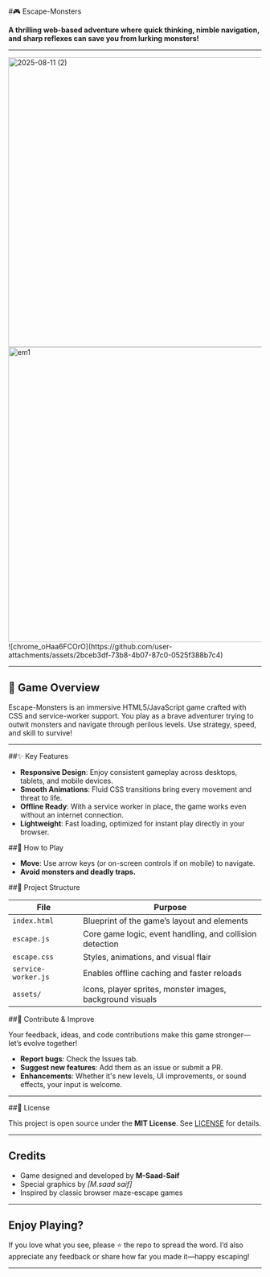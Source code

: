 #🎮 Escape-Monsters

**A thrilling web-based adventure where quick thinking, nimble navigation, and sharp reflexes can save you from lurking monsters!**

---

<img width="1366" height="576" alt="2025-08-11 (2)" src="https://github.com/user-attachments/assets/600a4735-e5b1-4245-ba3e-a9b013d7168f" />
<img width="1352" height="587" alt="em1" src="https://github.com/user-attachments/assets/73a3300e-2b0c-478c-89eb-df6c33a59123" />
![chrome_oHaa6FCOrO](https://github.com/user-attachments/assets/2bceb3df-73b8-4b07-87c0-0525f388b7c4)

---

## 📝  Game Overview

Escape-Monsters is an immersive HTML5/JavaScript game crafted with CSS and service-worker support. You play as a brave adventurer trying to outwit monsters and navigate through perilous levels. Use strategy, speed, and skill to survive!

---

##✨ Key Features

* **Responsive Design**: Enjoy consistent gameplay across desktops, tablets, and mobile devices.
* **Smooth Animations**: Fluid CSS transitions bring every movement and threat to life.
* **Offline Ready**: With a service worker in place, the game works even without an internet connection.
* **Lightweight**: Fast loading, optimized for instant play directly in your browser.


##🎯 How to Play

* **Move**: Use arrow keys (or on-screen controls if on mobile) to navigate.
* **Avoid monsters and deadly traps.**


##📂 Project Structure

| File                | Purpose                                                   |
| ------------------- | --------------------------------------------------------- |
| `index.html`        | Blueprint of the game’s layout and elements               |
| `escape.js`         | Core game logic, event handling, and collision detection  |
| `escape.css`        | Styles, animations, and visual flair                      |
| `service-worker.js` | Enables offline caching and faster reloads                |
| `assets/`           | Icons, player sprites, monster images, background visuals |

##🤝 Contribute & Improve

Your feedback, ideas, and code contributions make this game stronger—let’s evolve together!

* **Report bugs**: Check the Issues tab.
* **Suggest new features**: Add them as an issue or submit a PR.
* **Enhancements**: Whether it's new levels, UI improvements, or sound effects, your input is welcome.

---

##📜 License

This project is open source under the **MIT License**. See [LICENSE](LICENSE) for details.

---

## Credits

* Game designed and developed by **M-Saad-Saif**
* Special graphics by *\[M.saad saif]*
* Inspired by classic browser maze-escape games

---

## Enjoy Playing?

If you love what you see, please ⭐ the repo to spread the word. I’d also appreciate any feedback or share how far you made it—happy escaping!

---
